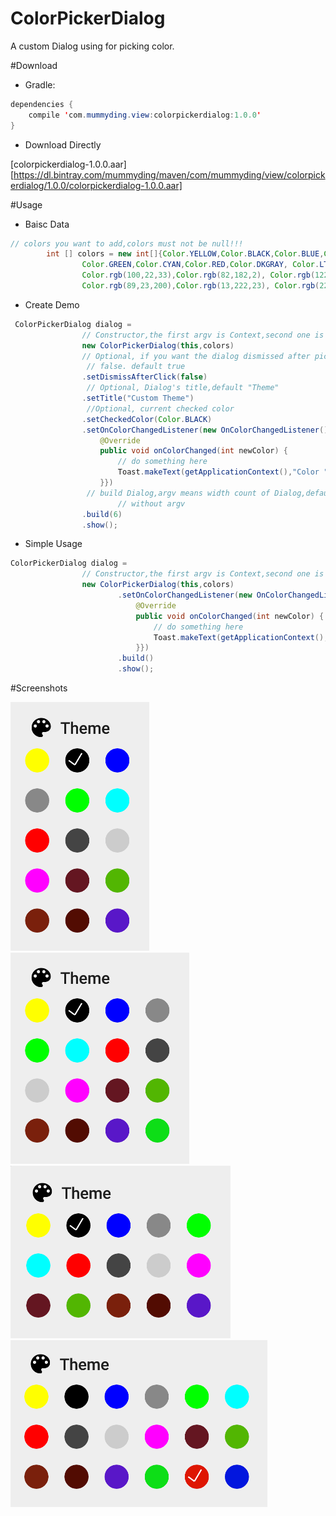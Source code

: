 # ColorPickerDialog
A custom Dialog using for picking color.


#Download

- Gradle:

```java
dependencies {
    compile 'com.mummyding.view:colorpickerdialog:1.0.0'
}
```

- Download Directly

[colorpickerdialog-1.0.0.aar][https://dl.bintray.com/mummyding/maven/com/mummyding/view/colorpickerdialog/1.0.0/colorpickerdialog-1.0.0.aar]


#Usage

- Baisc Data

```java
// colors you want to add,colors must not be null!!!
        int [] colors = new int[]{Color.YELLOW,Color.BLACK,Color.BLUE,Color.GRAY,
                Color.GREEN,Color.CYAN,Color.RED,Color.DKGRAY, Color.LTGRAY,Color.MAGENTA,
                Color.rgb(100,22,33),Color.rgb(82,182,2), Color.rgb(122,32,12),Color.rgb(82,12,2),
                Color.rgb(89,23,200),Color.rgb(13,222,23), Color.rgb(222,22,2),Color.rgb(2,22,222)};
```
- Create Demo

```java
 ColorPickerDialog dialog =
                // Constructor,the first argv is Context,second one is the colors you want to add
                new ColorPickerDialog(this,colors)
                // Optional, if you want the dialog dismissed after picking,set it to true,otherwise
                 // false. default true
                .setDismissAfterClick(false)
                 // Optional, Dialog's title,default "Theme"
                .setTitle("Custom Theme")
                 //Optional, current checked color
                .setCheckedColor(Color.BLACK)
                .setOnColorChangedListener(new OnColorChangedListener() {
                    @Override
                    public void onColorChanged(int newColor) {
                        // do something here
                        Toast.makeText(getApplicationContext(),"Color "+newColor,Toast.LENGTH_SHORT).show();
                    }})
                 // build Dialog,argv means width count of Dialog,default value is 4 if you use build() 
                        // without argv
                .build(6)
                .show();

```

- Simple Usage
```java
ColorPickerDialog dialog =
                // Constructor,the first argv is Context,second one is the colors you want to add
                new ColorPickerDialog(this,colors)
                        .setOnColorChangedListener(new OnColorChangedListener() {
                            @Override
                            public void onColorChanged(int newColor) {
                                // do something here
                                Toast.makeText(getApplicationContext(),"Color "+newColor,Toast.LENGTH_SHORT).show();
                            }})
                        .build()
                        .show();
```

#Screenshots

<img src="/ScreenShots/img1.png"/> 
<img src="/ScreenShots/img2.png"/> 
<img src="/ScreenShots/img3.png"/> 
<img src="/ScreenShots/img4.png"/> 
